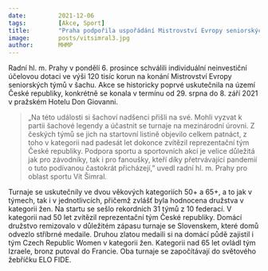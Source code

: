 ```yaml
---
date:         2021-12-06
tags:         [Akce, Sport]
title:        "Praha podpořila uspořádání Mistrovství Evropy seniorských týmů v šachu"
image: 	      posts/vitsimral3.jpg
author:       MHMP
---
```

 
Radní hl. m. Prahy v pondělí 6. prosince schválili individuální neinvestiční účelovou dotaci ve výši 120 tisíc korun na konání Mistrovství Evropy seniorských týmů v šachu. Akce se historicky poprvé uskutečnila na území České republiky, konkrétně se konala v termínu od 29. srpna do 8. září 2021 v pražském Hotelu Don Giovanni.

> „Na této události si šachoví nadšenci přišli na své. Mohli vyzvat k partii šachové legendy a účastnit se turnaje na mezinárodní úrovni. Z českých týmů se jich na startovní listině objevilo celkem patnáct, z toho v kategorii nad padesát let dokonce zvítězil reprezentační tým České republiky. Podpora sportu a sportovních akcí je velice důležitá jak pro závodníky, tak i pro fanoušky, kteří díky přetrvávající pandemií o tuto podívanou častokrát přicházejí,” uvedl radní hl. m. Prahy pro oblast sportu Vít Šimral.

Turnaje se uskutečnily ve dvou věkových kategoriích 50+ a 65+, a to jak v týmech, tak i v jednotlivcích, přičemž zvlášť byla hodnocena družstva v kategorii žen. Na startu se sešlo rekordních 31 týmů z 10 federací. V kategorii nad 50 let zvítězil reprezentační tým České republiky. Domácí družstvo remizovalo v důležitém zápasu turnaje se Slovenskem, které domů odvezlo stříbrné medaile. Druhou zlatou medaili si na domácí půdě zajistil i tým Czech Republic Women v kategorii žen. Kategorii nad 65 let ovládl tým Izraele, bronz putoval do Francie. Oba turnaje se započítávají do světového žebříčku ELO FIDE.
